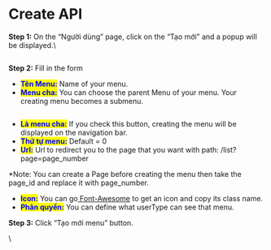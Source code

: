 # Create API

**Step 1:** On the “Người dùng” page, click on the “Tạo mới” and a popup will be displayed.\


<figure><img src="https://lh7-rt.googleusercontent.com/docsz/AD_4nXcFKtyRWEHkvAz0nni4orYO8N4XjIX729gaxyy6JTek8IzF_YZWsmp4QfgUsj2DSxjGnmSkCpGIcsmu7QJe_AOUfqmO79t6qZ7T6aAJHh9xF2BiF7K-yxKrLSZvPLeVHfExXenVE6sQ9wYnpl-C_BPoYyKHI1Uwr7FeKSzM2Q?key=UzZIS7gYdVnQcXeG4-ykVw" alt=""><figcaption></figcaption></figure>

**Step 2:** Fill in the form

* <mark style="color:blue;">**Tên Menu:**</mark> Name of your menu.
* <mark style="color:blue;">**Menu cha:**</mark> You can choose the parent Menu of your menu. Your creating menu becomes a submenu.

<figure><img src="https://lh7-rt.googleusercontent.com/docsz/AD_4nXdBJyN3_gwpnfKIm7X1ksY4gdjTuoNZSch6KKwAYnbJRuqRBV4V4l3I8J8CPo7AAYaUX4ueLP56m2PMcaJ-3X76o6Ipe02EbDTuaBALgUdSCnf9cMyMXwJhuj5YERL1mowgt_hFCedaxK9cupUTG8A_vHEd0K9NHjN4aMzO?key=UzZIS7gYdVnQcXeG4-ykVw" alt=""><figcaption></figcaption></figure>

* <mark style="color:blue;">**Là menu cha:**</mark> If you check this button, creating the menu will be displayed on the navigation bar.
* <mark style="color:blue;">**Thứ tự menu:**</mark> Default = 0
* <mark style="color:blue;">**Url:**</mark> Url to redirect you to the page that you want with path: /list?page=page\_number&#x20;

\*Note: You can create a Page before creating the menu then take the page\_id and replace it with page\_number.

* <mark style="color:blue;">**Icon:**</mark> You can go[ Font-Awesome](https://fontawesome.com/) to get an icon and copy its class name.
* <mark style="color:blue;">**Phân quyền:**</mark> You can define what userType can see that menu.

**Step 3:** Click “Tạo mới menu” button.

\
